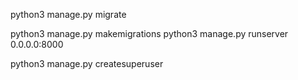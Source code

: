 python3 manage.py migrate

python3 manage.py makemigrations
python3 manage.py runserver 0.0.0.0:8000


python3 manage.py createsuperuser